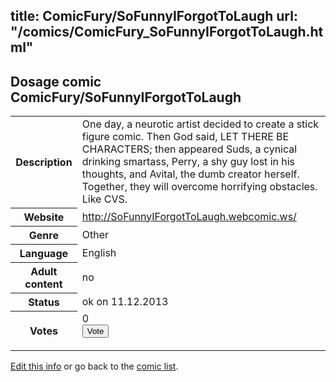 title: ComicFury/SoFunnyIForgotToLaugh
url: "/comics/ComicFury_SoFunnyIForgotToLaugh.html"
---
Dosage comic ComicFury/SoFunnyIForgotToLaugh
-----------------------------------------

<p id="msg"></p>
<script type="text/javascript">
if (window.location.search === '?edit_info_mail=sent_ok') {
  var elem = document.getElementById("msg");
  elem.innerHTML = 'Edited information sucessfully sent for review, which is usually done daily. Thanks!';
  elem.className = 'ok';
}
</script>
<table class="comicinfo">
<tr>
<th>Description</th><td>One day, a neurotic artist decided to create a stick figure comic. Then God said, LET THERE BE CHARACTERS; then appeared Suds, a cynical drinking smartass, Perry, a shy guy lost in his thoughts, and Avital, the dumb creator herself. Together, they will overcome horrifying obstacles. Like CVS.</td>
</tr>
<tr>
<th>Website</th><td><a href="http://SoFunnyIForgotToLaugh.webcomic.ws/">http://SoFunnyIForgotToLaugh.webcomic.ws/</a></td>
</tr>
<tr>
<th>Genre</th><td>Other</td>
</tr>
<tr>
<th>Language</th><td>English</td>
</tr>
<tr>
<th>Adult content</th><td>no</td>
</tr>
<tr>
<th>Status</th><td>ok on 11.12.2013</td>
</tr>
<tr>
<th>Votes</th><td>0
<form action="http://gaecounter.appspot.com/count/" method="POST">
<input name="name" type="hidden" value="ComicFury_SoFunnyIForgotToLaugh"/>
<input name="uid" type="hidden" id="voteuid" value=""/>
<input type="submit" value="Vote"/>
</form>
</td>
</tr>
</table>
<script type="text/javascript">
var ua = navigator.userAgent;
document.getElementById("voteuid").value = ua.replace(/[^a-zA-Z0-9\._:]/g , "_");;
</script>

[Edit this info](ComicFury_SoFunnyIForgotToLaugh_edit.html) or go back to the [comic list](../comic-index.html).
